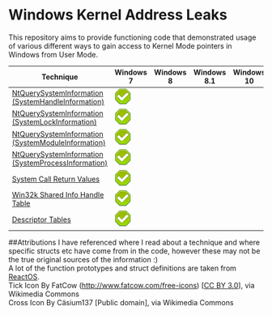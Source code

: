 # Windows Kernel Address Leaks

This repository aims to provide functioning code that demonstrated usage of various different ways to gain access to Kernel Mode pointers in Windows from User Mode.

| Technique											| Windows 7 | Windows 8 | Windows 8.1 | Windows 10|
|---------------------------------------------------|-----------|-----------|-------------|-----------|
|[NtQuerySystemInformation (SystemHandleInformation)](https://github.com/sam-b/windows_kernel_address_leaks/blob/master/NtQuerySysInfo_SystemHandleInformation/NtQuerySysInfo_SystemHandleInformation/NtQuerySysInfo_SystemHandleInformation.cpp) |	![](tick.png)		|			|			  |			  |
|[NtQuerySystemInformation (SystemLockInformation)](https://github.com/sam-b/windows_kernel_address_leaks/blob/master/NtQuerySysInfo_SystemLockInformation/NtQuerySysInfo_SystemLockInformation/NtQuerySysInfo_SystemLockInformation.cpp)	|![](tick.png)			|			|			  |			  |
|[NtQuerySystemInformation (SystemModuleInformation)](https://github.com/sam-b/windows_kernel_address_leaks/blob/master/NtQuerySysInfo_SystemModuleInformation/NtQuerySysInfo_SystemModuleInformation/NtQuerySysInfo_SystemModuleInformation.cpp)	|![](tick.png)			|			|			  |			  |
|[NtQuerySystemInformation (SystemProcessInformation)](https://github.com/sam-b/windows_kernel_address_leaks/blob/master/NtQuerySysInfo_SystemProcessInformation/NtQuerySysInfo_SystemProcessInformation/NtQuerySysInfo_SystemProcessInformation.cpp)|![](tick.png)			|			|			  |			  |
|[System Call Return Values](https://github.com/sam-b/windows_kernel_address_leaks/blob/master/Syscalls/Syscalls/Syscalls.cpp)							|![](tick.png)			|			|			  |			  |
|[Win32k Shared Info Handle Table](https://github.com/sam-b/windows_kernel_address_leaks/blob/master/SharedInfoHandleTable/SharedInfoHandleTable/SharedInfoHandleTable.cpp)					|![](tick.png)			|			|			  |			  |
|[Descriptor Tables](https://github.com/sam-b/windows_kernel_address_leaks/blob/master/DescriptorTables/DescriptorTables/DescriptorTables.cpp)									|![](tick.png)			|			|			  |			  |



##Attributions
I have referenced where I read about a technique and where specific structs etc have come from in the code, however these may not be the true original sources of the information :)   
A lot of the function prototypes and struct definitions are taken from [ReactOS](https://www.reactos.org/).   
Tick Icon By FatCow (http://www.fatcow.com/free-icons) [[CC BY 3.0](http://creativecommons.org/licenses/by/3.0)], via Wikimedia Commons   
Cross Icon By Cäsium137 [Public domain], via Wikimedia Commons   